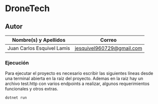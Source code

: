 # DroneTech

## Autor

| **Nombre(s) y Apellidos**    |            **Correo**            |
| :-----------------------:    | :------------------------------: |
|  Juan Carlos Esquivel Lamis  |    jesquivel960729@gmail.com     |



### Ejecución

Para ejecutar el proyecto es necesario escribir las siguientes líneas desde una terminal abierta en la raiz del proyecto. Ademas en la raiz hay un archivo test.http con varios endpoints a realizar, algunos requerimientos funcionales y otros extras.

```bash
dotnet run
```
